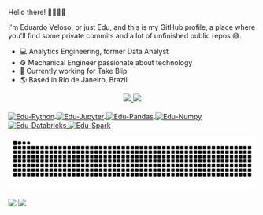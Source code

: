 Hello there! 👋🏼👍🏼

I'm Eduardo Veloso, or just Edu, and this is my GitHub profile, a place where you'll find some private commits and a lot of unfinished public repos 😅. 


<ul>
  <li> 💻 Analytics Engineering, former Data Analyst </li>
  <li> ⚙️ Mechanical Engineer passionate about technology </li>
  <li> 🏢 Currently working for Take Blip </li>
  <li> 🌎 Based in Rio de Janeiro, Brazil </li>
</ul>

<div align="center">
  
  <a href="https://github.com/eduardoveloso">
  <img height="150em" src="https://github-readme-stats.vercel.app/api?username=eduardoveloso&show_icons=true&theme=transparent&include_all_commits=true&count_private=true"/>
    
  <img height="150em" src="https://github-readme-stats.vercel.app/api/top-langs/?username=eduardoveloso&layout=compact&langs_count=7&theme=transparent"/>
</div>
<div style="display: inline_block"><br>
  
  <img align="center" alt="Edu-Python" height="70" width="60" src="https://cdn.jsdelivr.net/gh/devicons/devicon/icons/python/python-original.svg">
  
  <img align="center" alt="Edu-Jupyter" height="70" width="60" src="https://cdn.jsdelivr.net/gh/devicons/devicon/icons/jupyter/jupyter-original-wordmark.svg" />
          
 <img align="center" alt="Edu-Pandas" height="70" width="60" src="https://cdn.jsdelivr.net/gh/devicons/devicon/icons/pandas/pandas-original.svg" />
 

 <img align="center" alt="Edu-Numpy" height="70" width="60" src="https://cdn.jsdelivr.net/gh/devicons/devicon/icons/numpy/numpy-original.svg" />
      
<img align="center" alt="Edu-Databricks" height="70" width="60" src="https://cdn.discordapp.com/attachments/910961417010675712/1028086395367084083/unknown.png" />
 
   <img align="center" alt="Edu-Spark" height="50" width="100" src="https://cdn.discordapp.com/attachments/910961417010675712/1028085912564940921/unknown.png" />
</div>
  
![Snake animation](https://github.com/eduardoveloso/eduardoveloso/blob/output/github-contribution-grid-snake.svg)

<div>
  
  <a href="https://www.linkedin.com/in/eduardoveloso" target="_blank"><img src="https://img.shields.io/badge/-LinkedIn-%230077B5?style=for-the-badge&logo=linkedin&logoColor=white" target="_blank"></a>
  <a href="https://medium.com/@eduardoveloso" target="_blank"><img src="https://img.shields.io/badge/Medium-12100E?style=for-the-badge&logo=medium&logoColor=white" target="_blank"></a>
  
</div>
